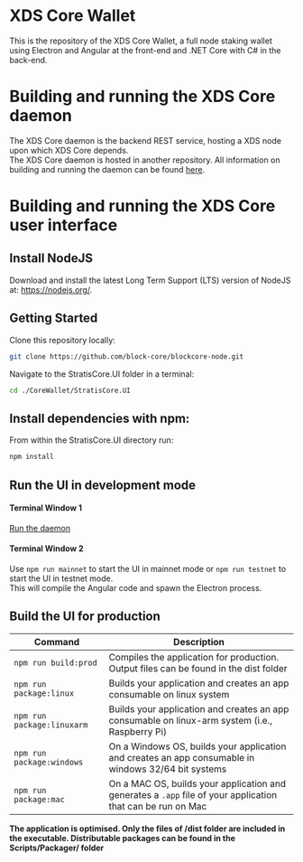 # XDS Core Wallet

This is the repository of the XDS Core Wallet, a full node staking wallet using Electron and Angular at the front-end and .NET Core with C# in the back-end.

# Building and running the XDS Core daemon

The XDS Core daemon is the backend REST service, hosting a XDS node upon which XDS Core depends.  
The XDS Core daemon is hosted in another repository. All information on building and running the daemon can be found [here](https://github.com/block-core/blockcore-node).

# Building and running the XDS Core user interface

## Install NodeJS

Download and install the latest Long Term Support (LTS) version of NodeJS at: https://nodejs.org/. 

## Getting Started

Clone this repository locally:

``` bash
git clone https://github.com/block-core/blockcore-node.git
```

Navigate to the StratisCore.UI folder in a terminal:
``` bash
cd ./CoreWallet/StratisCore.UI
```

## Install dependencies with npm:

From within the StratisCore.UI directory run:

``` bash
npm install
```

## Run the UI in development mode

#### Terminal Window 1
[Run the daemon](https://github.com/block-core/blockcore-node.git)  

#### Terminal Window 2
Use `npm run mainnet` to start the UI in mainnet mode or `npm run testnet` to start the UI in testnet mode.  
This will compile the Angular code and spawn the Electron process.

## Build the UI for production

|Command|Description|
|--|--|
|`npm run build:prod`| Compiles the application for production. Output files can be found in the dist folder |
|`npm run package:linux`| Builds your application and creates an app consumable on linux system |
|`npm run package:linuxarm`| Builds your application and creates an app consumable on linux-arm system (i.e., Raspberry Pi) |
|`npm run package:windows`| On a Windows OS, builds your application and creates an app consumable in windows 32/64 bit systems |
|`npm run package:mac`|  On a MAC OS, builds your application and generates a `.app` file of your application that can be run on Mac |

**The application is optimised. Only the files of /dist folder are included in the executable. Distributable packages can be found in the Scripts/Packager/ folder**